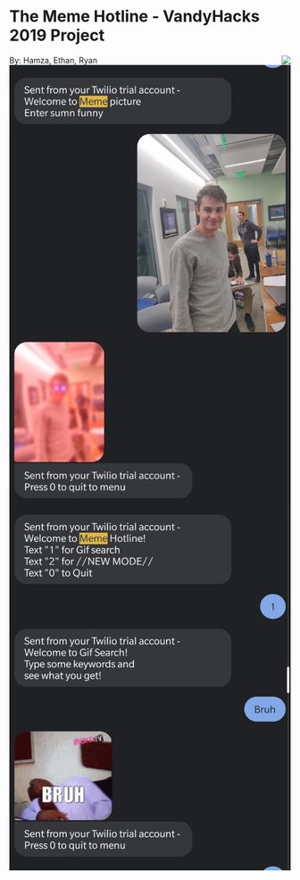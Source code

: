 # The Meme Hotline - VandyHacks 2019 Project
By: Hamza, Ethan, Ryan
<img align="right" src="Hacker.gif">
<img align="center" src = "Screenshot_20201217-130253.jpg">
<img align="center" src = "Screenshot_20201217-130242.jpg">


